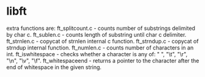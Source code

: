 # libft
extra functions are:
ft_splitcount.c - counts number of substrings delimited by char c.
ft_sublen.c - counts length of substring until char c delimiter.
ft_strnlen.c - copycat of strnlen internal c function.
ft_strndup.c - copycat of strndup internal function.
ft_numlen.c - counts number of characters in an int.
ft_iswhitespace - checks whether a character is any of: " ", "\t", "\r", "\n", "\v", "\f".
ft_whitespaceend - returns a pointer to the character after the end of whitespace in the given string.